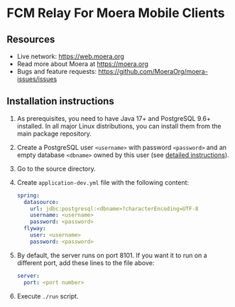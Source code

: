 # FCM Relay For Moera Mobile Clients

## Resources

* Live network: https://web.moera.org
* Read more about Moera at https://moera.org
* Bugs and feature requests: https://github.com/MoeraOrg/moera-issues/issues

## Installation instructions

1. As prerequisites, you need to have Java 17+ and PostgreSQL 9.6+
   installed. In all major Linux distributions, you can install them from
   the main package repository.
2. Create a PostgreSQL user `<username>` with password `<password>` and
   an empty database `<dbname>` owned by this user (see [detailed instructions][1]).
3. Go to the source directory.
4. Create `application-dev.yml` file with the following content:
   
   ```yaml
   spring:
     datasource:
       url: jdbc:postgresql:<dbname>?characterEncoding=UTF-8
       username: <username>
       password: <password>
     flyway:
       user: <username>
       password: <password>
   ```
5. By default, the server runs on port 8101. If you want it to run on a
   different port, add these lines to the file above:
    
   ```yaml
   server:
     port: <port number>
   ```
6. Execute `./run` script.

[1]: https://moera.org/administration/installation/create-db.html
